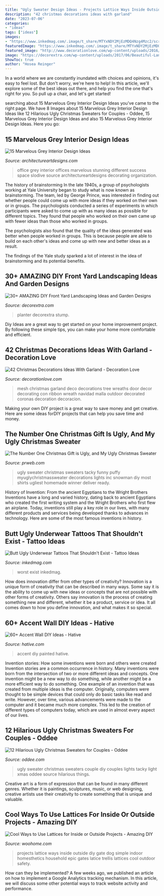 ```yaml
---
title: "Ugly Sweater Design Ideas - Projects Lattice Ways Inside Outside Diy Gate Dog Simple Indoor Homesthetics Household Epic Gates Latice Trellis Lattices Cool Outdoor Safety"
description: "42 christmas decorations ideas with garland"
date: "2023-07-06"
categories:
- "ideas"
tags: ["ideas"]
images:
- "https://www.inkedmag.com/.image/t_share/MTYxNDY2MjEzMDQ4Nzg4Mzc2/screen-shot-2019-01-22-at-11818-pm.png"
featuredImage: "https://www.inkedmag.com/.image/t_share/MTYxNDY2MjEzMDQ4Nzg4Mzc2/screen-shot-2019-01-22-at-11818-pm.png"
featured_image: "http://www.decorationlove.com/wp-content/uploads/2016/10/Christmas-Garland-with-Deco-Mesh.jpg"
image: "https://decorextra.com/wp-content/uploads/2017/06/Beautiful-Landscaping-Front-Yard-Landscaping-Ideas-and-projects.jpg"
ShowToc: true
author: "Hosea Reinger"
---
```



In a world where we are constantly inundated with choices and opinions, it's easy to feel lost. But don't worry, we're here to help! In this article, we'll explore some of the best ideas out there, and help you find the one that's right for you. So pull up a chair, and let's get started!

	

		
searching about 15 Marvelous Grey Interior Design Ideas you've came to the right page. We have 8 Images about 15 Marvelous Grey Interior Design Ideas like 12 Hilarious Ugly Christmas Sweaters for Couples - Oddee, 15 Marvelous Grey Interior Design Ideas and also 15 Marvelous Grey Interior Design Ideas. Here you go:
		
    
## 15 Marvelous Grey Interior Design Ideas

<img loading=lazy src="https://www.architectureartdesigns.com/wp-content/uploads/2015/02/1245.jpg" onerror="this.onerror=null;this.src='https://tse2.mm.bing.net/th?id=OIP.j86HSsmkOWNuAkXoL0T5tQHaFj&amp;pid=15.1';" alt="15 Marvelous Grey Interior Design Ideas">

_Source: architectureartdesigns.com_

>office grey interior offices marvelous stunning different success space slodive source architectureartdesigns decorating organization. 

	

The history of brainstorming
In the late 1940s, a group of psychologists working at Yale University began to study what is now known as brainstorming. The team, led by George Prince, was interested in finding out whether people could come up with more ideas if they worked on their own or in groups.
The psychologists conducted a series of experiments in which participants were asked to come up with as many ideas as possible for different topics. They found that people who worked on their own came up with fewer ideas than those who worked in groups.

The psychologists also found that the quality of the ideas generated was better when people worked in groups. This is because people are able to build on each other's ideas and come up with new and better ideas as a result.

The findings of the Yale study sparked a lot of interest in the idea of brainstorming and its potential benefits.

    
## 30+ AMAZING DIY Front Yard Landscaping Ideas And Garden Designs

<img loading=lazy src="https://decorextra.com/wp-content/uploads/2017/06/Beautiful-Landscaping-Front-Yard-Landscaping-Ideas-and-projects.jpg" onerror="this.onerror=null;this.src='https://tse3.mm.bing.net/th?id=OIP.w6qVqn4k2tcCK6XJJGt72gHaLG&amp;pid=15.1';" alt="30+ AMAZING DIY Front Yard Landscaping Ideas and Garden Designs">

_Source: decorextra.com_

>planter decorextra stump. 

	

Diy Ideas are a great way to get started on your home improvement project. By following these simple tips, you can make your home more comfortable and efficient.

    
## 42 Christmas Decorations Ideas With Garland - Decoration Love

<img loading=lazy src="http://www.decorationlove.com/wp-content/uploads/2016/10/Christmas-Garland-with-Deco-Mesh.jpg" onerror="this.onerror=null;this.src='https://tse1.mm.bing.net/th?id=OIP.qYjtqLbT1G6WsB9W0F-ySgHaJ4&amp;pid=15.1';" alt="42 Christmas Decorations Ideas With Garland - Decoration Love">

_Source: decorationlove.com_

>mesh christmas garland deco decorations tree wreaths door decor decorating con ribbon wreath navidad malla outdoor decorated coronas decoration decoracion. 

	

Making your own DIY project is a great way to save money and get creative. Here are some ideas forDIY projects that can help you save time and money.

    
## The Number One Christmas Gift Is Ugly, And My Ugly Christmas Sweater

<img loading=lazy src="http://ww1.prweb.com/prfiles/2011/11/16/8961169/my-ugly-christmas-sweater-5-annemarieblackman.JPG" onerror="this.onerror=null;this.src='https://tse1.mm.bing.net/th?id=OIP.tJ3P6uFMT3rSZlSCUB8xOAHaKu&amp;pid=15.1';" alt="The Number One Christmas Gift is Ugly, and My Ugly Christmas Sweater">

_Source: prweb.com_

>ugly sweater christmas sweaters tacky funny puffy myuglychristmassweater decorations lights inc snowman diy most shirts ugliest homemade winner deliver ready. 

	

History of Invention: From the ancient Egyptians to the Wright Brothers
Inventions have a long and varied history, dating back to ancient Egyptians who created the first writing system and the Wright Brothers who first flew an airplane. Today, inventions still play a key role in our lives, with many different products and services being developed thanks to advances in technology. Here are some of the most famous inventions in history.

    
## Butt Ugly Underwear Tattoos That Shouldn&#039;t Exist - Tattoo Ideas

<img loading=lazy src="https://www.inkedmag.com/.image/t_share/MTYxNDY2MjEzMDQ4Nzg4Mzc2/screen-shot-2019-01-22-at-11818-pm.png" onerror="this.onerror=null;this.src='https://tse3.mm.bing.net/th?id=OIP.RzmwcrttZQ_WjplIS6MozQHaHP&amp;pid=15.1';" alt="Butt Ugly Underwear Tattoos That Shouldn&#039;t Exist - Tattoo Ideas">

_Source: inkedmag.com_

>worst exist inkedmag. 

	

How does innovation differ from other types of creativity?
Innovation is a unique form of creativity that can be described in many ways. Some say it is the ability to come up with new ideas or concepts that are not possible with other forms of creativity. Others say innovation is the process of creating something new and different, whether it be a product, service or idea. It all comes down to how you define innovation, and what makes it so special.

    
## 60+ Accent Wall DIY Ideas - Hative

<img loading=lazy src="https://hative.com/wp-content/uploads/2017/08/accent-wall-diy/44-accent-wall-diy-ideas.jpg" onerror="this.onerror=null;this.src='https://tse2.mm.bing.net/th?id=OIP.CeGvGeSXXzWBDNvX9wQdrAHaLG&amp;pid=15.1';" alt="60+ Accent Wall DIY Ideas - Hative">

_Source: hative.com_

>accent diy painted hative. 

	

Invention stories: How some inventions were born and others were created
Invention stories are a common occurrence in history. Many inventions were born from the intersection of two or more different ideas and concepts. One invention might be a new way to do something, while another might be a more efficient way to do something. 
One example of an invention that was created from multiple ideas is the computer. Originally, computers were thought to be simple devices that could only do basic tasks like read and write. However, over time, various advancements were made to the computer and it became much more complex. This led to the creation of different types of computers today, which are used in almost every aspect of our lives.

    
## 12 Hilarious Ugly Christmas Sweaters For Couples - Oddee

<img loading=lazy src="https://www.oddee.com/wp-content/uploads/_media/imgs/articles2/a99916_xmas-sweaters-couple_9.jpg" onerror="this.onerror=null;this.src='https://tse4.mm.bing.net/th?id=OIP.aioXcl1B10wTyKkmzHMRRAHaJ4&amp;pid=15.1';" alt="12 Hilarious Ugly Christmas Sweaters for Couples - Oddee">

_Source: oddee.com_

>ugly sweater christmas sweaters couple diy couples lights tacky light xmas oddee source hilarious things. 

	

Creative art is a form of expression that can be found in many different genres. Whether it is paintings, sculptures, music, or web designing, creative artists use their creativity to create something that is unique and valuable.

    
## Cool Ways To Use Lattices For Inside Or Outside Projects - Amazing DIY

<img loading=lazy src="http://www.woohome.com/wp-content/uploads/2016/07/trellis-and-lattice-around-your-home-05.jpg" onerror="this.onerror=null;this.src='https://tse4.mm.bing.net/th?id=OIP.7HAHgsn1cWHYFkbYAHkcMgHaK1&amp;pid=15.1';" alt="Cool Ways to Use Lattices for Inside or Outside Projects - Amazing DIY">

_Source: woohome.com_

>projects lattice ways inside outside diy gate dog simple indoor homesthetics household epic gates latice trellis lattices cool outdoor safety. 

	

How can they be implemented?
A few weeks ago, we published an article on how to implement a Google Analytics tracking mechanism. In this article, we will discuss some other potential ways to track website activity and performance.

